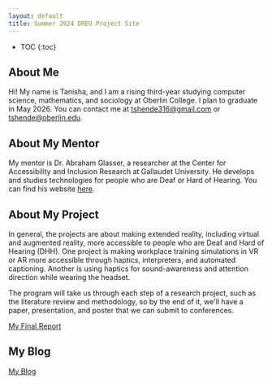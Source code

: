 ```yaml
---
layout: default
title: Summer 2024 DREU Project Site
---
```


* TOC
{:toc}

## About Me

Hi! My name is Tanisha, and I am a rising third-year studying computer science, mathematics, and sociology at Oberlin College. I plan to graduate in May 2026. You can contact me at tshende316@gmail.com or tshende@oberlin.edu. 

## About My Mentor

My mentor is Dr. Abraham Glasser, a researcher at the Center for Accessibility and Inclusion Research at Gallaudet University. He develops and studies technologies for people who are Deaf or Hard of Hearing. You can find his website [here](https://abrahamglasser.com/).

## About My Project

In general, the projects are about making extended reality, including virtual and augmented reality, more accessible to people who are Deaf and Hard of Hearing (DHH). One project is making workplace training simulations in VR or AR more accessible through haptics, interpreters, and automated captioning. Another is using haptics for sound-awareness and attention direction while wearing the headset.

The program will take us through each step of a research project, such as the literature review and methodology, so by the end of it, we'll have a paper, presentation, and poster that we can submit to conferences.

[My Final Report](files/finalreport.pdf)

## My Blog

[My Blog](blog.html)
